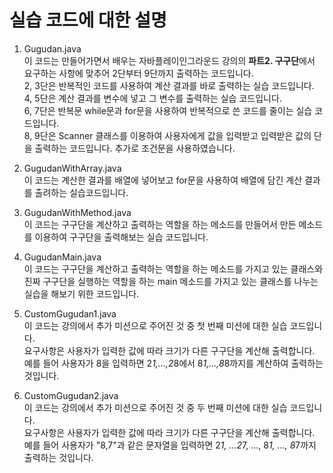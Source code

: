 # 실습 코드에 대한 설명

1. Gugudan.java<br>
이 코드는 만들어가면서 배우는 자바플레이인그라운드 강의의 **파트2. 구구단**에서 요구하는 사항에 맞추어 2단부터 9단까지 출력하는 코드입니다.<br>
2, 3단은 반복적인 코드를 사용하여 계산 결과를 바로 출력하는 실습 코드입니다.<br>
4, 5단은 계산 결과를 변수에 넣고 그 변수를 출력하는 실습 코드입니다.<br>
6, 7단은 반복문 while문과 for문을 사용하여 반복적으로 쓴 코드를 줄이는 실습 코드입니다.<br>
8, 9단은 Scanner 클래스를 이용하여 사용자에게 값을 입력받고 입력받은 값의 단을 출력하는 코드입니다. 추가로 조건문을 사용하였습니다.<br>

2. GugudanWithArray.java<br>
이 코드는 계산한 결과를 배열에 넣어보고 for문을 사용하여 배열에 담긴 계산 결과를 출려하는 실습코드입니다.<br>

3. GugudanWithMethod.java<br>
이 코드는 구구단을 계산하고 출력하는 역할을 하는 메소드를 만들어서 만든 메소드를 이용하여 구구단을 출력해보는 실습 코드입니다.<br>

4. GugudanMain.java<br>
이 코드는 구구단을 계산하고 출력하는 역할을 하는 메소드를 가지고 있는 클래스와 진짜 구구단을 실행하는 역할을 하는 main 메소드를 가지고 있는 클래스를 나누는 실습을 해보기 위한 코드입니다.<br>

5. CustomGugudan1.java<br>
이 코드는 강의에서 추가 미션으로 주어진 것 중 첫 번째 미션에 대한 실습 코드입니다.<br>
요구사항은 사용자가 입력한 값에 따라 크기가 다른 구구단을 계산해 출력합니다.<br>
예를 들어 사용자가 8을 입력하면 2*1,...,2*8에서 8*1,...,8*8까지를 계산하여 출력하는 것입니다.<br>

6. CustomGugudan2.java<br>
이 코드는 강의에서 추가 미션으로 주어진 것 중 두 번째 미션에 대한 실습 코드입니다.<br>
요구사항은 사용자가 입력한 값에 따라 크기가 다른 구구단을 계산해 출력합니다.<br>
예를 들어 사용자가 "8,7"과 같은 문자열을 입력하면 2*1, ...2*7, ..., 8*1, ..., 8*7까지 출력하는 것입니다.
